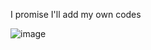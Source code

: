 I promise I'll add my own codes

![image](https://github.com/user-attachments/assets/07934724-eafd-4176-bb9b-069fd6991170)
